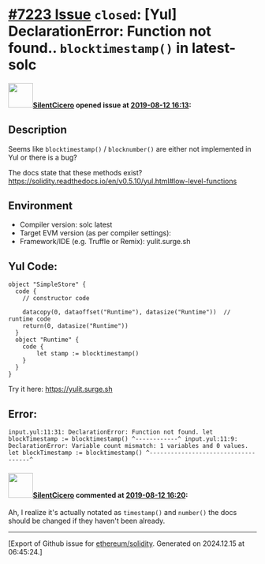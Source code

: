 # [\#7223 Issue](https://github.com/ethereum/solidity/issues/7223) `closed`: [Yul] DeclarationError: Function not found.. `blocktimestamp()` in latest-solc

#### <img src="https://avatars.githubusercontent.com/u/9806174?u=8f036e40817f4632e77aaa0d901ada7c61910939&v=4" width="50">[SilentCicero](https://github.com/SilentCicero) opened issue at [2019-08-12 16:13](https://github.com/ethereum/solidity/issues/7223):

## Description

Seems like `blocktimestamp()` / `blocknumber()` are either not implemented in Yul or there is a bug?

The docs state that these methods exist?
https://solidity.readthedocs.io/en/v0.5.10/yul.html#low-level-functions

## Environment

- Compiler version: solc latest
- Target EVM version (as per compiler settings):
- Framework/IDE (e.g. Truffle or Remix): yulit.surge.sh

## Yul Code:
```
object "SimpleStore" {
  code {
    // constructor code

    datacopy(0, dataoffset("Runtime"), datasize("Runtime"))  // runtime code
    return(0, datasize("Runtime"))
  }
  object "Runtime" {
    code {
        let stamp := blocktimestamp()
    }
  }
}
```

Try it here: https://yulit.surge.sh

## Error:
```
input.yul:11:31: DeclarationError: Function not found. let blockTimestamp := blocktimestamp() ^------------^ input.yul:11:9: DeclarationError: Variable count mismatch: 1 variables and 0 values. let blockTimestamp := blocktimestamp() ^------------------------------------^ 
```


#### <img src="https://avatars.githubusercontent.com/u/9806174?u=8f036e40817f4632e77aaa0d901ada7c61910939&v=4" width="50">[SilentCicero](https://github.com/SilentCicero) commented at [2019-08-12 16:20](https://github.com/ethereum/solidity/issues/7223#issuecomment-520494031):

Ah, I realize it's actually notated as `timestamp()` and `number()` the docs should be changed if they haven't been already.


-------------------------------------------------------------------------------



[Export of Github issue for [ethereum/solidity](https://github.com/ethereum/solidity). Generated on 2024.12.15 at 06:45:24.]
